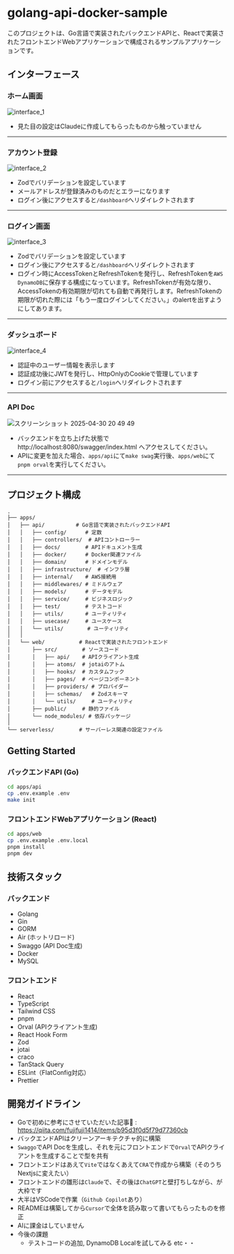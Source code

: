 # golang-api-docker-sample

このプロジェクトは、Go言語で実装されたバックエンドAPIと、Reactで実装されたフロントエンドWebアプリケーションで構成されるサンプルアプリケーションです。

## インターフェース

### ホーム画面
![interface_1](https://github.com/user-attachments/assets/d44d25b5-fcc7-4a83-a40f-29dc2d975f9f)
- 見た目の設定はClaudeに作成してもらったものから触っていません
<hr>

### アカウント登録
![interface_2](https://github.com/user-attachments/assets/182a3f87-c128-4112-b5f6-3c5f88b461cd)
- Zodでバリデーションを設定しています
- メールアドレスが登録済みのものだとエラーになります
- ログイン後にアクセスすると`/dashboard`へリダイレクトされます
<hr>

### ログイン画面
![interface_3](https://github.com/user-attachments/assets/9c9c77a7-b149-4d38-8a89-592f49b739b3)
- Zodでバリデーションを設定しています
- ログイン後にアクセスすると`/dashboard`へリダイレクトされます
- ログイン時にAccessTokenとRefreshTokenを発行し、RefreshTokenを`AWS DynamoDB`に保存する構成になっています。RefreshTokenが有効な限り、AccessTokenの有効期限が切れても自動で再発行します。RefreshTokenの期限が切れた際には「もう一度ログインしてください。」のalertを出すようにしてあります。
<hr>

### ダッシュボード
![interface_4](https://github.com/user-attachments/assets/4842c773-73db-4f0c-8e06-cd1d3acb3320)
- 認証中のユーザー情報を表示します
- 認証成功後にJWTを発行し、HttpOnlyのCookieで管理しています
- ログイン前にアクセスすると`/login`へリダイレクトされます
<hr>

### API Doc
![スクリーンショット 2025-04-30 20 49 49](https://github.com/user-attachments/assets/545d30b0-34f3-40a7-b70d-3e5c34464791)
- バックエンドを立ち上げた状態で http://localhost:8080/swagger/index.html へアクセスしてください。
- APIに変更を加えた場合、`apps/api`にて`make swag`実行後、`apps/web`にて`pnpm orval`を実行してください。
<hr>

## プロジェクト構成

```
.
├── apps/
│   ├── api/          # Go言語で実装されたバックエンドAPI
│   │   ├── config/      # 定数
│   │   ├── controllers/  # APIコントローラー
│   │   ├── docs/        # APIドキュメント生成
│   │   ├── docker/      # Docker関連ファイル
│   │   ├── domain/      # ドメインモデル
│   │   ├── infrastructure/  # インフラ層
│   │   ├── internal/    # AWS接続用
│   │   ├── middlewares/ # ミドルウェア
│   │   ├── models/      # データモデル
│   │   ├── service/     # ビジネスロジック
│   │   ├── test/        # テストコード
│   │   ├── utils/       # ユーティリティ
│   │   ├── usecase/     # ユースケース
│   │   └── utils/      　# ユーティリティ
│   │
│   └── web/           # Reactで実装されたフロントエンド
│       ├── src/        # ソースコード
│       │   ├── api/    # APIクライアント生成
│       │   ├── atoms/  # jotaiのアトム
│       │   ├── hooks/  # カスタムフック
│       │   ├── pages/  # ページコンポーネント
│       │   ├── providers/ # プロバイダー
│       │   ├── schemas/   # Zodスキーマ
│       │   └── utils/     # ユーティリティ
│       ├── public/     # 静的ファイル
│       └── node_modules/ # 依存パッケージ
│
└── serverless/        # サーバーレス関連の設定ファイル
```

## Getting Started

### バックエンドAPI (Go)

```bash
cd apps/api
cp .env.example .env
make init
```

### フロントエンドWebアプリケーション (React)

```bash
cd apps/web
cp .env.example .env.local
pnpm install
pnpm dev
```

## 技術スタック

### バックエンド
- Golang
- Gin
- GORM
- Air (ホットリロード)
- Swaggo (API Doc生成)
- Docker
- MySQL


### フロントエンド
- React
- TypeScript
- Tailwind CSS
- pnpm
- Orval (APIクライアント生成)
- React Hook Form
- Zod
- jotai
- craco
- TanStack Query
- ESLint（FlatConfig対応）
- Prettier

## 開発ガイドライン

- Goで初めに参考にさせていただいた記事🙇 : https://qiita.com/fujifuji1414/items/b95d3f0d5f79d77360cb
- バックエンドAPIはクリーンアーキテクチャ的に構築
- `Swaggo`でAPI Docを生成し、それを元にフロントエンドで`Orval`でAPIクライアントを生成することで型を共有
- フロントエンドはあえて`Vite`ではなくあえて`CRA`で作成から構築（そのうちNextjsに変えたい）
- フロントエンドの雛形は`Claude`で、その後は`ChatGPT`と壁打ちしながら、が大枠です
- 大半はVSCodeで作業（`Github Copilot`あり）
- READMEは構築してから`Cursor`で全体を読み取って書いてもらったものを修正
- AIに課金はしていません
- 今後の課題 
  - テストコードの追加, DynamoDB Localを試してみる etc・・
